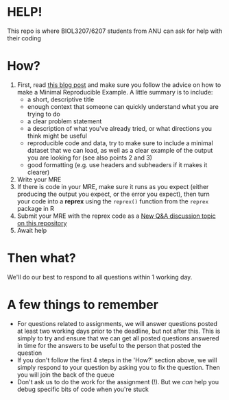 # HELP!
This repo is where BIOL3207/6207 students from ANU can ask for help with their coding

# How?
1. First, read [this blog post](https://codeblog.jonskeet.uk/2010/08/29/writing-the-perfect-question/) and make sure you follow the advice on how to make a Minimal Reproducible Example. A little summary is to include:
    * a short, descriptive title
    * enough context that someone can quickly understand what you are trying to do
    * a clear problem statement
    * a description of what you've already tried, or what directions you think might be useful
    * reproducible code and data, try to make sure to include a minimal dataset that we can load, as well as a clear example of the output you are looking for (see also points 2 and 3)
    * good formatting (e.g. use headers and subheaders if it makes it clearer)
2. Write your MRE
3. If there is code in your MRE, make sure it runs as you expect (either producing the output you expect, or the error you expect), then turn your code into a **reprex** using the `reprex()` function from the `reprex` package in R
5. Submit your MRE with the reprex code as a [New Q&A discussion topic on this repository](https://github.com/DS4B-ANU/help/discussions/new?category=q-a)
6. Await help

# Then what? 
We'll do our best to respond to all questions within 1 working day. 

# A few things to remember
* For questions related to assignments, we will answer questions posted at least two working days prior to the deadline, but not after this. This is simply to try and ensure that we can get all posted questions answered in time for the answers to be useful to the person that posted the question
* If you don't follow the first 4 steps in the 'How?' section above, we will simply respond to your question by asking you to fix the question. Then you will join the back of the queue
* Don't ask us to do the work for the assignment (!). But we *can* help you debug specific bits of code when you're stuck
